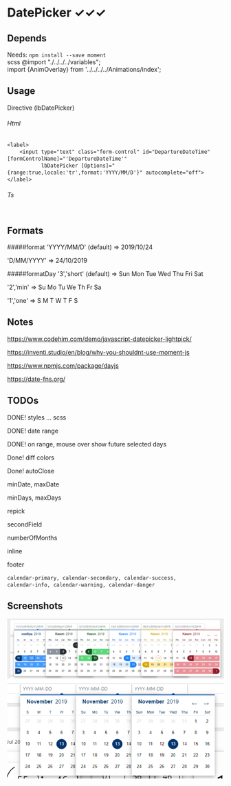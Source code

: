 # DatePicker ✓✓✓

## Depends
Needs: `npm install --save moment`  
scss @import "./../../../variables";  
import {AnimOverlay} from '../../../../Animations/index';  


## Usage
Directive (lbDatePicker)  

###### Html
```
<label>
    <input type="text" class="form-control" id="DepartureDateTime" [formControlName]="'DepartureDateTime'"
           lbDatePicker [Options]="{range:true,locale:'tr',format:'YYYY/MM/D'}" autocomplete="off">
</label> 
```
###### Ts
```

``` 

## Formats
#####format
'YYYY/MM/D' (default) => 2019/10/24

'D/MM/YYYY' => 24/10/2019


#####formatDay 
'3','short' (default) => Sun Mon Tue Wed Thu Fri Sat

'2','min' => Su Mo Tu We Th Fr Sa

'1','one' => S M T W T F S

## Notes
https://www.codehim.com/demo/javascript-datepicker-lightpick/

https://inventi.studio/en/blog/why-you-shouldnt-use-moment-js

https://www.npmjs.com/package/dayjs

https://date-fns.org/

## TODOs

DONE! styles ... scss 

DONE! date range

DONE! on range, mouse over show future selected days

Done! diff colors 

Done! autoClose
 
 minDate, maxDate
 
 minDays, maxDays
 
 repick
 
 secondField
 
 numberOfMonths
 
 inline
 
 footer
 

```
calendar-primary, calendar-secondary, calendar-success, 
calendar-info, calendar-warning, calendar-danger
```

## Screenshots
![](Screenshots/Datepicker_Colors.png)
![](Screenshots/Datepicker_dow.png)
